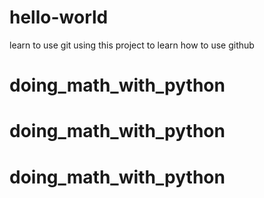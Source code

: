 # hello-world
learn to use git
using this project to learn how to use github
# doing_math_with_python
# doing_math_with_python
# doing_math_with_python
